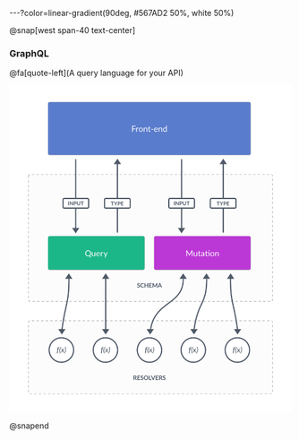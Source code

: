 ---?color=linear-gradient(90deg, #567AD2 50%, white 50%)

@snap[west span-40 text-center]

### GraphQL

@fa[quote-left](A query language for your API)

![GRAPHQL](assets/img/graphql.png)

@snapend

